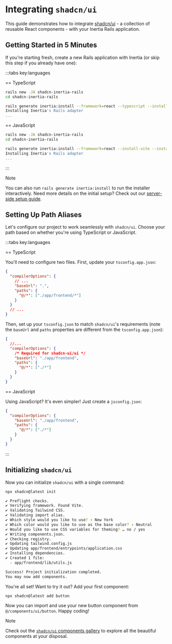 # Integrating `shadcn/ui`

This guide demonstrates how to integrate [shadcn/ui](https://ui.shadcn.com) - a collection of reusable React components - with your Inertia Rails application.

## Getting Started in 5 Minutes

If you're starting fresh, create a new Rails application with Inertia (or skip this step if you already have one):

:::tabs key:languages

== TypeScript

```bash
rails new -JA shadcn-inertia-rails
cd shadcn-inertia-rails

rails generate inertia:install --framework=react --typescript --install-vite --install-tailwind --no-interactive
Installing Inertia's Rails adapter
...
```

== JavaScript

```bash
rails new -JA shadcn-inertia-rails
cd shadcn-inertia-rails

rails generate inertia:install --framework=react --install-vite --install-tailwind --no-interactive
Installing Inertia's Rails adapter
...
```

:::

> [!NOTE]
> You can also run `rails generate inertia:install` to run the installer interactively.
> Need more details on the initial setup? Check out our [server-side setup guide](/guide/server-side-setup.md).

## Setting Up Path Aliases

Let's configure our project to work seamlessly with `shadcn/ui`. Choose your path based on whether you're using TypeScript or JavaScript.

:::tabs key:languages

== TypeScript

You'll need to configure two files. First, update your `tsconfig.app.json`:

```json lines
{
  "compilerOptions": {
    // ...
    "baseUrl": ".",
    "paths": {
      "@/*": ["./app/frontend/*"]
    }
  }
  // ...
}
```

Then, set up your `tsconfig.json` to match `shadcn/ui`'s requirements (note the `baseUrl` and `paths` properties are different from the `tsconfig.app.json`):

```json lines
{
  //...
  "compilerOptions": {
    /* Required for shadcn-ui/ui */
    "baseUrl": "./app/frontend",
    "paths": {
      "@/*": ["./*"]
    }
  }
}
```

== JavaScript

Using JavaScript? It's even simpler! Just create a `jsconfig.json`:

```json
{
  "compilerOptions": {
    "baseUrl": "./app/frontend",
    "paths": {
      "@/*": ["./*"]
    }
  }
}
```

:::

## Initializing `shadcn/ui`

Now you can initialize `shadcn/ui` with a single command:

```bash
npx shadcn@latest init

✔ Preflight checks.
✔ Verifying framework. Found Vite.
✔ Validating Tailwind CSS.
✔ Validating import alias.
✔ Which style would you like to use? › New York
✔ Which color would you like to use as the base color? › Neutral
✔ Would you like to use CSS variables for theming? … no / yes
✔ Writing components.json.
✔ Checking registry.
✔ Updating tailwind.config.js
✔ Updating app/frontend/entrypoints/application.css
✔ Installing dependencies.
✔ Created 1 file:
  - app/frontend/lib/utils.js

Success! Project initialization completed.
You may now add components.
```

You're all set! Want to try it out? Add your first component:

```shell
npx shadcn@latest add button
```

Now you can import and use your new button component from `@/components/ui/button`. Happy coding!

> [!NOTE]
> Check out the [`shadcn/ui` components gallery](https://ui.shadcn.com/docs/components/accordion) to explore all the beautiful components at your disposal.
